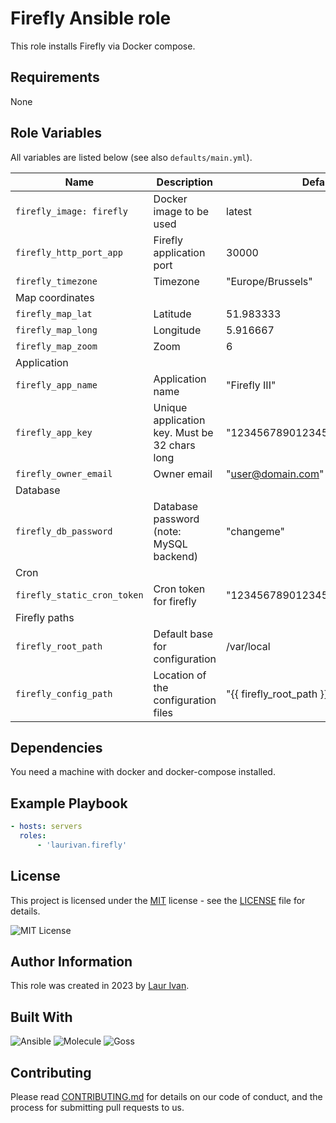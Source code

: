 # Firefly Ansible role

This role installs Firefly via Docker compose.

## Requirements

None

## Role Variables

All variables are listed below (see also `defaults/main.yml`).

| Name | Description | Default value |
| --- | --- | --- |
|`firefly_image: firefly`| Docker image to be used | latest |
|`firefly_http_port_app`| Firefly application port|  30000 |
|`firefly_timezone`| Timezone |  "Europe/Brussels" |
| Map coordinates | |
|`firefly_map_lat`| Latitude |  51.983333 |
|`firefly_map_long`| Longitude |  5.916667 |
|`firefly_map_zoom`| Zoom |  6 |
| Application | |
|`firefly_app_name`| Application name |  "Firefly III" |
|`firefly_app_key`| Unique application key. Must be 32 chars long |  "12345678901234567890123456789012" |
|`firefly_owner_email`| Owner email |  "user@domain.com" |
| Database | |
|`firefly_db_password`| Database password (note: MySQL backend) |  "changeme" |
| Cron | |
|`firefly_static_cron_token`| Cron token for firefly |  "12345678901234567890123456789012" |
| Firefly paths | |
|`firefly_root_path`| Default base for configuration |  /var/local |
|`firefly_config_path`| Location of the configuration files|  "{{ firefly_root_path }}/conf/firefly" |

## Dependencies

You need a machine with docker and docker-compose installed.

## Example Playbook

```yml
- hosts: servers
  roles:
      - 'laurivan.firefly'
```

## License

This project is licensed under the [MIT](https://opensource.org/licenses/MIT) license - see the [LICENSE](LICENSE) file for details.

![MIT License](https://img.shields.io/badge/license-MIT%20License-brightgreen)

## Author Information

This role was created in 2023 by [Laur Ivan](https://www.laurivan.com).

## Built With

![Ansible](https://img.shields.io/badge/ansible-5.2.0-green.svg)
![Molecule](https://img.shields.io/badge/molecule-3.4.0-green.svg)
![Goss](https://img.shields.io/badge/goss-0.3.16-green.svg)

## Contributing

Please read [CONTRIBUTING.md](CONTRIBUTING.md) for details on our code of conduct, and the process for submitting pull requests to us.
